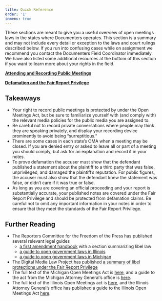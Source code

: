 ```yaml
---
title: Quick Reference
order: '1'
inmenu: true
---
```


These sections are meant to give you a useful overview of open meetings laws in the states where Documenters operates. This section is a summary and may not include every detail or exception to the laws and court rulings described below. If you run into confusing cases while on assignment we recommend you contact the Documenters Field Coordinator immediately. We have also listed some additional resources at the bottom of this section if you want to learn more about your rights in the field.

**[Attending and Recording Public Meetings](/legal-reference/public-meetings/)**

**[Defamation and the Fair Report Privilege](/legal-reference/defamation-and-the-fair-report-privilege/)**

## Takeaways

* Your right to record public meetings is protected by under the Open Meetings Act,  but be sure to familiarize yourself with (and comply with) the relevant media policies for the public media you are assigned to.
* Be careful not to record private conversations where people may think they are speaking privately, and display your recording device prominently to avoid being “surreptitious.”
* There are some cases in each state’s OMA when a meeting may be closed. If you are denied entry or asked to leave all or part of a meeting you should comply, but ask for an explanation and record it in your notes.
* To prove defamation the accuser must show that the defendant published a statement about the plaintiff to a third party that was false, unprivileged, and damaged the plaintiff’s reputation. For public figures, the accuser must also show that the defendant knew the statement was false, or didn’t care if it was true or false.
* As long as you are covering an official proceeding and your report is substantially accurate, your published notes are covered under the Fair Report Privilege and should be protected from defamation claims. Be careful not to omit any important information in your notes in order to ensure that they meet the standards of the Fair Report Privilege.

## Further Reading

* The Reporters Committee for the Freedom of the Press has published several relevant legal guides
    * [a first amendment handbook](https://www.rcfp.org/resources/first-amendment-handbook/#libel) with a section summarizing libel law
    * [a guide to open government laws in Illinois](https://www.rcfp.org/open-government-guide/illinois/)
    * [a guide to open government laws in Michigan](https://www.rcfp.org/open-government-guide/michigan/)
* The Digital Media Law Project has published [a summary of libel protections under the Fair Report Privilege](http://www.dmlp.org/legal-guide/fair-report-privilege)
* The full text of the Michigan Open Meetings Act is [here](http://www.legislature.mi.gov/documents/mcl/pdf/mcl-act-267-of-1976.pdf), and a guide to the act from the Michigan Attorney General’s office is [here](https://www.michigan.gov/documents/ag/OMA_handbook_287134_7.pdf).
* The full text of the Illinois Open Meetings act is [here](http://www.ilga.gov/legislation/ilcs/ilcs3.asp?ActID=84&ChapterID=2), and the Illinois Attorney General’s office has published a guide to the Illinois Open Meetings Act [here](https://www3.rps205.com/District/Documents/openmeet.pdf).
